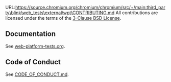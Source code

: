 URL:https://source.chromium.org/chromium/chromium/src/+/main:third_party\blink\web_tests\external\wpt\CONTRIBUTING.md
All contributions are licensed under the terms of the [3-Clause BSD License](LICENSE.md).

Documentation
-------------

See [web-platform-tests.org](https://web-platform-tests.org/).

Code of Conduct
---------------

See [CODE_OF_CONDUCT.md](CODE_OF_CONDUCT.md).
